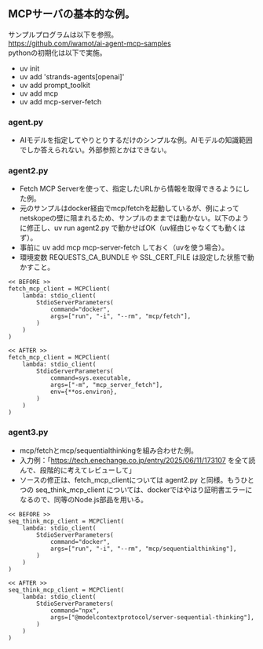 ## MCPサーバの基本的な例。
サンプルプログラムは以下を参照。<br>
https://github.com/iwamot/ai-agent-mcp-samples<br>
pythonの初期化は以下で実施。
- uv init
- uv add 'strands-agents[openai]'
- uv add prompt_toolkit
- uv add mcp
- uv add mcp-server-fetch

### agent.py
- AIモデルを指定してやりとりするだけのシンプルな例。AIモデルの知識範囲でしか答えられない。外部参照とかはできない。

### agent2.py
- Fetch MCP Serverを使って、指定したURLから情報を取得できるようにした例。
- 元のサンプルはdocker経由でmcp/fetchを起動しているが、例によってnetskopeの壁に阻まれるため、サンプルのままでは動かない。以下のように修正し、uv run agent2.py で動かせばOK（uv経由じゃなくても動くはず）。
- 事前に uv add mcp mcp-server-fetch しておく（uvを使う場合）。
- 環境変数 REQUESTS_CA_BUNDLE や SSL_CERT_FILE は設定した状態で動かすこと。
```
<< BEFORE >>
fetch_mcp_client = MCPClient(
    lambda: stdio_client(
        StdioServerParameters(
            command="docker",
            args=["run", "-i", "--rm", "mcp/fetch"],
        )
    )
)

<< AFTER >>
fetch_mcp_client = MCPClient(
    lambda: stdio_client(
        StdioServerParameters(
            command=sys.executable,
            args=["-m", "mcp_server_fetch"],
            env={**os.environ},
        )
    )
)
```

### agent3.py
- mcp/fetchとmcp/sequentialthinkingを組み合わせた例。
- 入力例：「https://tech.enechange.co.jp/entry/2025/06/11/173107 を全て読んで、段階的に考えてレビューして」
- ソースの修正は、fetch_mcp_clientについては agent2.py と同様。もうひとつの seq_think_mcp_client については、dockerではやはり証明書エラーになるので、同等のNode.js部品を用いる。
```
<< BEFORE >>
seq_think_mcp_client = MCPClient(
    lambda: stdio_client(
        StdioServerParameters(
            command="docker",
            args=["run", "-i", "--rm", "mcp/sequentialthinking"],
        )
    )
)

<< AFTER >>
seq_think_mcp_client = MCPClient(
    lambda: stdio_client(
        StdioServerParameters(
            command="npx",
            args=["@modelcontextprotocol/server-sequential-thinking"],
        )
    )
)
```

